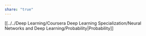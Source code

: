 ```yaml
---
share: "true"
---
```


[[../../Deep Learning/Coursera Deep Learning Specialization/Neural Networks and Deep Learning/Probability|Probability]]